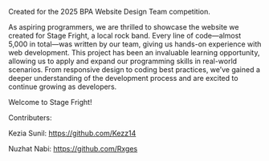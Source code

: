 Created for the 2025 BPA Website Design Team competition.

As aspiring programmers, we are thrilled to showcase the website we created for Stage Fright, a local rock band. Every line of code—almost 5,000 in total—was written by our team, 
giving us hands-on experience with web development. This project has been an invaluable learning opportunity, allowing us to apply and expand our programming skills in real-world 
scenarios. From responsive design to coding best practices, we’ve gained a deeper understanding of the development process and are excited to continue growing as developers.

Welcome to Stage Fright!


Contributers:

Kezia Sunil:
https://github.com/Kezz14

Nuzhat Nabi:
https://github.com/Rxges
